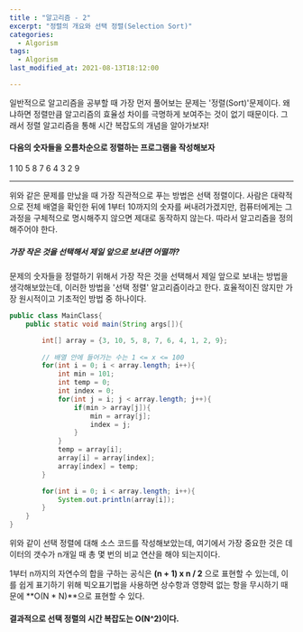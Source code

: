 ```yaml
---
title : "알고리즘 - 2"
excerpt: "정렬의 개요와 선택 정렬(Selection Sort)"
categories:
  - Algorism
tags:
  - Algorism
last_modified_at: 2021-08-13T18:12:00

---
```




일반적으로 알고리즘을 공부할 때 가장 먼저 풀어보는 문제는 '정렬(Sort)'문제이다. 왜냐하면 정렬만큼 알고리즘의 효율성 차이를 극명하게 보여주는 것이 없기 때문이다. 그래서 정렬 알고리즘을 통해 시간 복잡도의 개념을 알아가보자!



#### 다음의 숫자들을 오름차순으로 정렬하는 프로그램을 작성해보자

1 10 5 8 7 6 4 3 2 9

---

위와 같은 문제를 만났을 때 가장 직관적으로 푸는 방법은 선택 정렬이다. 사람은 대략적으로 전체 배열을 확인한 뒤에 1부터 10까지의 숫자를 써내려가겠지만, 컴퓨터에게는 그 과정을 구체적으로 명시해주지 않으면 제대로 동작하지 않는다. 따라서 알고리즘을 정의해주어야 한다.

##### 가장 작은 것을 선택해서 제일 앞으로 보내면 어떨까?

문제의 숫자들을 정렬하기 위해서 가장 작은 것을 선택해서 제일 앞으로 보내는 방법을 생각해보았는데, 이러한 방법을 '선택 정렬' 알고리즘이라고 한다. 효율적이진 않지만 가장 원시적이고 기초적인 방법 중 하나이다.

```java
public class MainClass{
    public static void main(String args[]){

        int[] array = {3, 10, 5, 8, 7, 6, 4, 1, 2, 9};
        
        // 배열 안에 들어가는 수는 1 <= x <= 100
        for(int i = 0; i < array.length; i++){
            int min = 101;
            int temp = 0;
            int index = 0;
            for(int j = i; j < array.length; j++){
                if(min > array[j]){
                    min = array[j];
                    index = j;
                }
            }
            temp = array[i];
            array[i] = array[index];
            array[index] = temp;
        }

        for(int i = 0; i < array.length; i++){
            System.out.println(array[i]);
        }
    }
}
```

위와 같이 선택 정렬에 대해 소스 코드를 작성해보았는데, 여기에서 가장 중요한 것은 데이터의 갯수가 n개일 때 총 몇 번의 비교 연산을 해야 되는지이다. 

1부터 n까지의 자연수의 합을 구하는 공식은 **(n + 1) x n / 2** 으로 표현할 수 있는데, 이를 쉽게 표기하기 위해 빅오표기법을 사용하면 상수항과 영향력 없는 항을 무시하기 때문에 **O(N * N)**으로 표현할 수 있다.

#### 결과적으로 선택 정렬의 시간 복잡도는 O(N^2)이다.

